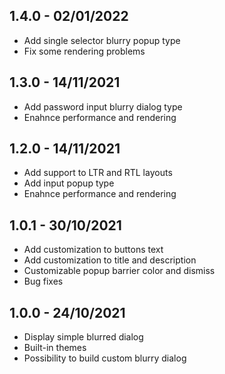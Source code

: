 ## 1.4.0 - 02/01/2022

- Add single selector blurry popup type
- Fix some rendering problems

## 1.3.0 - 14/11/2021

- Add password input blurry dialog type
- Enahnce performance and rendering

## 1.2.0 - 14/11/2021

- Add support to LTR and RTL layouts
- Add input popup type
- Enahnce performance and rendering

## 1.0.1 - 30/10/2021

- Add customization to buttons text
- Add customization to title and description
- Customizable popup barrier color and dismiss
- Bug fixes

## 1.0.0 - 24/10/2021

- Display simple blurred dialog
- Built-in themes
- Possibility to build custom blurry dialog
